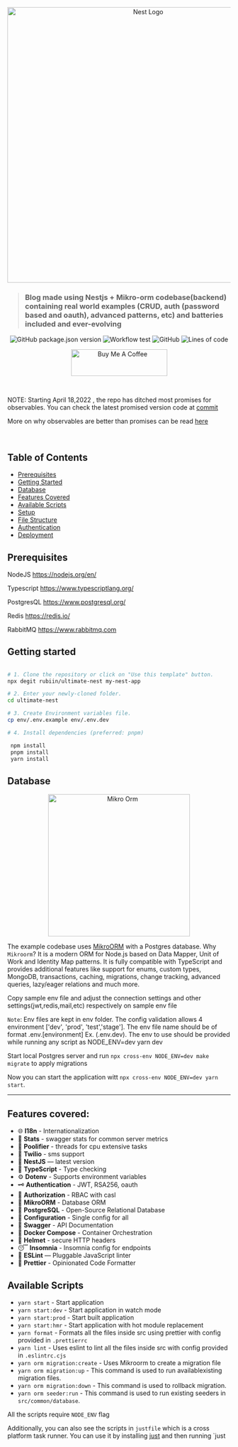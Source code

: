 <p align="center">
  <a href="http://nestjs.com/" target="blank"><img src="https://i.imgur.com/4xiI9Hu.png" width="620" alt="Nest Logo" /></a>
</p>

> ### Blog made using Nestjs + Mikro-orm codebase(backend) containing real world examples (CRUD, auth (password based and oauth), advanced patterns, etc) and batteries included and ever-evolving

<p align="center">
<img alt="GitHub package.json version" src="https://img.shields.io/github/package-json/v/rubiin/ultimate-nest">
<img alt="Workflow test" src="https://github.com/rubiin/ultimate-nest/actions/workflows/github-ci.yml/badge.svg">
<img alt="GitHub" src="https://img.shields.io/github/license/rubiin/ultimate-nest">
<img alt="Lines of code" src="https://img.shields.io/tokei/lines/github/rubiin/ultimate-nest">
</p>
<p align="center">
<a href="https://www.buymeacoffee.com/XbgWxt567" target="_blank"><img src="https://cdn.buymeacoffee.com/buttons/v2/default-green.png" alt="Buy Me A Coffee" style="height: 60px !important;width: 217px !important;" ></a>
</p>
<br/>

NOTE: Starting April 18,2022 , the repo has ditched most promises for observables. You can check the latest promised
version code at
[commit](https://github.com/rubiin/ultimate-nest/tree/fb06b34f7d36f36195880e600f8f1b5b86f71213)

More on why observables are better than promises can be
read [here](https://betterprogramming.pub/observables-vs-promises-which-one-should-you-use-c19aef53c680)

<br/>

## Table of Contents

- [Prerequisites](#prerequisites)
- [Getting Started](#getting-started)
- [Database](#database)
- [Features Covered](#features-covered)
- [Available Scripts](#available-scripts)
- [Setup](#setup)
- [File Structure](#file-structure)
- [Authentication](#authentication)
- [Deployment](#deployment)

## Prerequisites

NodeJS
https://nodejs.org/en/

Typescript
https://www.typescriptlang.org/

PostgresQL
https://www.postgresql.org/

Redis
https://redis.io/

RabbitMQ
https://www.rabbitmq.com

## Getting started

```sh

# 1. Clone the repository or click on "Use this template" button.
npx degit rubiin/ultimate-nest my-nest-app

# 2. Enter your newly-cloned folder.
cd ultimate-nest

# 3. Create Environment variables file.
cp env/.env.example env/.env.dev

# 4. Install dependencies (preferred: pnpm)

 npm install
 pnpm install
 yarn install

```

## Database

<p align="center">
  <a href="https://mikro-orm.io/" target="blank"><img src="https://raw.githubusercontent.com/mikro-orm/mikro-orm/master/docs/static/img/logo-readme.svg?sanitize=true" width="320" alt="Mikro Orm" /></a>
</p>

The example codebase uses [MikroORM](https://mikro-orm.io/) with a Postgres database. Why `Mikroorm`? It is a modern ORM
for Node.js based on Data Mapper, Unit of Work and Identity Map patterns. It is fully compatible with TypeScript and
provides additional features like support for enums, custom types, MongoDB, transactions, caching, migrations, change
tracking, advanced queries, lazy/eager relations and much more.

Copy sample env file and adjust the connection settings and other settings(jwt,redis,mail,etc) respectively on sample
env file

`Note`: Env files are kept in env folder. The config validation allows 4 environment ['dev', 'prod', 'test','stage'].
The env file name
should be of format .env.[environment] Ex. (.env.dev). The env to use should be provided while running any script as
NODE_ENV=dev yarn dev

Start local Postgres server and run `npx cross-env NODE_ENV=dev make migrate` to apply migrations

Now you can start the application witt `npx cross-env NODE_ENV=dev yarn start`.

---

## Features covered:

- 🌐 **I18n** - Internationalization
- 🧵 **Stats** - swagger stats for common server metrics
- 🧵 **Poolifier** - threads for cpu extensive tasks
- 💬 **Twilio** - sms support
- 📱 **NestJS** — latest version
- 🎉 **TypeScript** - Type checking
- ⚙️ **Dotenv** - Supports environment variables
- 🗝 **Authentication** - JWT, RSA256, oauth
- 🏬 **Authorization** - RBAC with casl
- 🏪 **MikroORM** - Database ORM
- 🏪 **PostgreSQL** - Open-Source Relational Database
- 🧠 **Configuration** - Single config for all
- 📃 **Swagger** - API Documentation
- 🐳 **Docker Compose** - Container Orchestration
- 🔐 **Helmet** - secure HTTP headers
- 😴 **Insomnia** - Insomnia config for endpoints
- 📏 **ESLint** — Pluggable JavaScript linter
- 💖 **Prettier** - Opinionated Code Formatter

## Available Scripts

- `yarn start` - Start application
- `yarn start:dev` - Start application in watch mode
- `yarn start:prod` - Start built application
- `yarn start:hmr` - Start application with hot module replacement
- `yarn format` - Formats all the files inside src using prettier with config provided in `.prettierrc`
- `yarn lint` - Uses eslint to lint all the files inside src with config provided in `.eslintrc.cjs`
- `yarn orm migration:create` - Uses Mikroorm to create a migration file
- `yarn orm migration:up` - This command is used to run availablexisting migration files.
- `yarn orm migration:down` - This command is used to rollback migration.
- `yarn orm seeder:run` - This command is used to run existing seeders in `src/common/database`.

All the scripts require `NODE_ENV` flag

Additionally, you can also see the scripts in `justfile` which is a cross platform task runner. You can use it by
installing [just](https://github.com/casey/just#packages) and then running `just <script>

---

## Setup

- First if you don't want to use any libs from like redis, mailer etc. replace them from the app.module.tasks
    - You will also need to remove the config from `validate.config.ts` from line ` load: []`
    - Also remove the unwanted config variables from the env file
- Make sure you create a env file under `env` directory with name like `.env.something`.The portion after .env is
  the `NODE_ENV` value which will be required while running the app
- Also make sure you have ssl files inside `src/resources/ssl` if you tend to use ssl. Replace the sample files with
  your ssl files but keep the name same. Additionally

## Migration and seeding

Migrations are used to update the database schema. The migration files are stored in `migrations` directory.

```sh
  npx cross-env NODE_ENV=dev yarn orm migration:up # applies migration for dev env
```

Seeding is used to insert data into the database. The seeding files are stored in `common/database/seeders` directory.

```sh
    npx cross-env USER_PASSWORD=Test@1234 NODE_ENV=dev yarn orm seeder:run   # seeds data for dev env with all user password set as Test@1234
```

## Start application

- `npx cross-env NODE_ENV=[env name] yarn start`
- View automatically generated swagger api docs by browsing to `http://localhost:[port]/docs`
- View automatically generated swagger stats dashboard by browsing to `http://localhost:[port]/stats`. The username and
  password is the values set in the env file under `SWAGGER_USERNAME` and `SWAGGER_PASS` respectively

## File structure

```text
ultimate-nest
├── env                                           * Contains all configuration files
│   └── .env.example                              * Sample configuration file.
│   └── .env.dev                                  * Configuration file for development environment.
│   └── .env.prod                                 * Configuration file for production environment.
│   └── .env.test                                 * Configuration file for test environment.
├── coverage                                      * Coverage reports after running `yarn test:cov` command.
├── dist                                          * Optimized code for production after `yarn build` is run.
├── src
    └── modules                                   * Folder where specific modules all files are stored
          └── <module>
      │       └── dto                             * Data Transfer Objects.
      │       └── <module>.controller.ts          * Controller file.
      │       └── <module>.module.ts              * root module file for module.
      │       └── <module>.service.ts             * Service file for <module>.
      │       └── <module>.service.spec.ts        * Test file for service.
      │       └── <module>.repository.ts          * Repository file for <module>.
      │       └── <module>.repository.spec.ts     * Test file for repository.
│   └── common                                    * Common helpers function, dto, entity,guards, custom validators,types, exception, decorators etc.
│   └── __mocks__                                 * Fixtures for unit tests.
│   └── libs                                      * Resusable pre configured libraries
│   └── resources                                 * Contains all static resources like ssl, i18n,email templates etc.
│   └── app.module.ts                             * Root module of the application.
│   └── main.ts                                   * The entry file of the application which uses the core function NestFactory to create a Nest application instance.
├── test                                          * End to end test files for the application.

```

# Authentication

This applications uses JSON Web Token (JWT) to handle authentication. The token is passed with each request using
the `Authorization` header with `Token` scheme. The JWT authentication middleware handles the validation and
authentication of the token.

# Deployment

You need to have `docker` and `docker-compose` (not the compose plugin) installed. Also since we are using `makefiles`
for deployment, you need to have `make` installed.

```sh
  ENV=dev sh ./scripts/deploy.sh   # deploys dev environment (.env.dev used)
  ENV=prod sh ./scripts/deploy.sh   # deploys prod environment (.env.prod used)
```

The password for `redis` and `rabbitmq` is `Test@1234` can be changed in the make file under `deploy` script

More docs found at `docs` folder

<h2 align="center">Do you use this template?<br/>Don't be shy to give it a star! ★</h2>

## Support

<a href="https://www.buymeacoffee.com/XbgWxt567"><img src="https://img.buymeacoffee.com/button-api/?text=Buy me a coffee&emoji=&slug=XbgWxt567&button_colour=5F7FFF&font_colour=ffffff&font_family=Cookie&outline_colour=000000&coffee_colour=FFDD00" /></a>

Also if you are into NestJS ecosystem you may be interested in one of my other libs:

[nestjs-easyconfig](https://github.com/rubiin/nestjs-pino)

[![GitHub stars](https://img.shields.io/github/stars/rubiin/nestjs-easyconfig?style=flat-square)](https://github.com/rubiin/nestjs-easyconfig)
[![npm](https://img.shields.io/npm/dm/nestjs-easyconfig?style=flat-square)](https://www.npmjs.com/package/nestjs-easyconfig)

Platform config manager for nestjs. It supports multiple config files and environment variables.

---

[nestjs-minio](https://github.com/rubiin/nestjs-minio)

[![GitHub stars](https://img.shields.io/github/stars/rubiin/nestjs-minio?style=flat-square)](https://github.com/rubiin/nestjs-minio)
[![npm](https://img.shields.io/npm/dm/nestjs-minio?style=flat-square)](https://www.npmjs.com/package/nestjs-sessminioion)

This is a minio module for Nest.

---

[nestjs-cloudinary](https://github.com/rubiin/nestjs-cloudinary)

[![GitHub stars](https://img.shields.io/github/stars/rubiin/nestjs-cloudinary?style=flat-square)](https://github.com/rubiin/nestjs-cloudinary)
[![npm](https://img.shields.io/npm/dm/nestjs-cloudinary?style=flat-square)](https://www.npmjs.com/package/nestjs-cloudinary)

This is a cloudinary module for Nest.

---

[nestjs-pgpromise](https://github.com/segmentstream/nestjs-injectable)

[![GitHub stars](https://img.shields.io/github/stars/rubiin/nestjs-pgpromise?style=flat-square)](https://github.com/rubiin/nestjs-pgpromise)
[![npm](https://img.shields.io/npm/dm/nestjs-pgpromise?style=flat-square)](https://www.npmjs.com/package/nestjs-pgpromise)

A Module for Utilizing Pg-promise with NestJS

---

Made with ❤️ with opensource.
